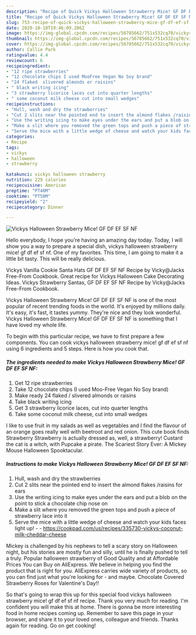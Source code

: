 ```yaml
---
description: "Recipe of Quick Vickys Halloween Strawberry Mice! GF DF EF SF NF"
title: "Recipe of Quick Vickys Halloween Strawberry Mice! GF DF EF SF NF"
slug: 753-recipe-of-quick-vickys-halloween-strawberry-mice-gf-df-ef-sf-nf
date: 2020-10-10T19:46:09.206Z
image: https://img-global.cpcdn.com/recipes/56785662/751x532cq70/vickys-halloween-strawberry-mice-gf-df-ef-sf-nf-recipe-main-photo.jpg
thumbnail: https://img-global.cpcdn.com/recipes/56785662/751x532cq70/vickys-halloween-strawberry-mice-gf-df-ef-sf-nf-recipe-main-photo.jpg
cover: https://img-global.cpcdn.com/recipes/56785662/751x532cq70/vickys-halloween-strawberry-mice-gf-df-ef-sf-nf-recipe-main-photo.jpg
author: Callie Park
ratingvalue: 4.4
reviewcount: 6
recipeingredient:
- "12 ripe strawberries"
- "12 chocolate chips I used MooFree Vegan No Soy brand"
- "24 flaked  slivered almonds or raisins"
- " black writing icing"
- "3 strawberry licorice laces cut into quarter lengths"
- " some coconut milk cheese cut into small wedges"
recipeinstructions:
- "Hull, wash and dry the strawberries"
- "Cut 2 slits near the pointed end to insert the almond flakes /raisins for ears"
- "Use the writing icing to make eyes under the ears and put a blob on the point to stick a chocolate chip nose on"
- "Make a slit where you removed the green tops and push a piece of strawberry lace into it"
- "Serve the mice with a little wedge of cheese and watch your kids faces light up!  https://cookpad.com/us/recipes/335730-vickys-coconut-milk-cheddar-cheese"
categories:
- Recipe
tags:
- vickys
- halloween
- strawberry

katakunci: vickys halloween strawberry 
nutrition: 229 calories
recipecuisine: American
preptime: "PT40M"
cooktime: "PT50M"
recipeyield: "2"
recipecategory: Dinner

---
```



![Vickys Halloween Strawberry Mice! GF DF EF SF NF](https://img-global.cpcdn.com/recipes/56785662/751x532cq70/vickys-halloween-strawberry-mice-gf-df-ef-sf-nf-recipe-main-photo.jpg)

Hello everybody, I hope you're having an amazing day today. Today, I will show you a way to prepare a special dish, vickys halloween strawberry mice! gf df ef sf nf. One of my favorites. This time, I am going to make it a little bit tasty. This will be really delicious.

Vickys Vanilla Cookie Santa Hats GF DF EF SF NF Recipe by Vicky@Jacks Free-From Cookbook. Great recipe for Vickys Halloween Cake Decorating Ideas. Vickys Strawberry Santas, GF DF EF SF NF Recipe by Vicky@Jacks Free-From Cookbook.

Vickys Halloween Strawberry Mice! GF DF EF SF NF is one of the most popular of recent trending foods in the world. It's enjoyed by millions daily. It's easy, it's fast, it tastes yummy. They're nice and they look wonderful. Vickys Halloween Strawberry Mice! GF DF EF SF NF is something that I have loved my whole life.


To begin with this particular recipe, we have to first prepare a few components. You can cook vickys halloween strawberry mice! gf df ef sf nf using 6 ingredients and 5 steps. Here is how you cook that.

<!--inarticleads1-->

##### The ingredients needed to make Vickys Halloween Strawberry Mice! GF DF EF SF NF:

1. Get 12 ripe strawberries
1. Take 12 chocolate chips (I used Moo-Free Vegan No Soy brand)
1. Make ready 24 flaked / slivered almonds or raisins
1. Take  black writing icing
1. Get 3 strawberry licorice laces, cut into quarter lengths
1. Take  some coconut milk cheese, cut into small wedges


I like to use fruit in my salads as well as vegetables and I find the flavour of an orange goes really well with beetroot and red onion. This cute book finds Strawberry Strawberry is actually dressed as, well, a strawberry! Custard the cat is a witch, with Pupcake a pirate. The Scariest Story Ever: A Mickey Mouse Halloween Spooktacular. 

<!--inarticleads2-->

##### Instructions to make Vickys Halloween Strawberry Mice! GF DF EF SF NF:

1. Hull, wash and dry the strawberries
1. Cut 2 slits near the pointed end to insert the almond flakes /raisins for ears
1. Use the writing icing to make eyes under the ears and put a blob on the point to stick a chocolate chip nose on
1. Make a slit where you removed the green tops and push a piece of strawberry lace into it
1. Serve the mice with a little wedge of cheese and watch your kids faces light up! -  - https://cookpad.com/us/recipes/335730-vickys-coconut-milk-cheddar-cheese


Mickey is challenged by his nephews to tell a scary story on Halloween night, but his stories are mostly fun and silly, until he is finally pushed to tell a truly. Popular halloween strawberry of Good Quality and at Affordable Prices You can Buy on AliExpress. We believe in helping you find the product that is right for you. AliExpress carries wide variety of products, so you can find just what you&#39;re looking for - and maybe. Chocolate Covered Strawberry Roses for Valentine&#39;s Day!! 

So that's going to wrap this up for this special food vickys halloween strawberry mice! gf df ef sf nf recipe. Thank you very much for reading. I'm confident you will make this at home. There is gonna be more interesting food in home recipes coming up. Remember to save this page in your browser, and share it to your loved ones, colleague and friends. Thanks again for reading. Go on get cooking!
